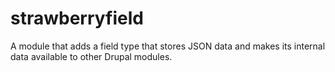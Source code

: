 # strawberryfield
A module that adds a field type that stores JSON data and makes its internal data available to other Drupal modules.

